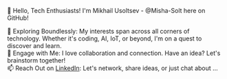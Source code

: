 👋 Hello, Tech Enthusiasts! I'm Mikhail Usoltsev - @Misha-Solt here on GitHub!

🚀 Exploring Boundlessly: My interests span across all corners of technology. Whether it's coding, AI, IoT, or beyond, I'm on a quest to discover and learn.  
🤝 Engage with Me: I love collaboration and connection. Have an idea? Let's brainstorm together!  
📫 Reach Out on [LinkedIn](https://www.linkedin.com/in/mikhailus): Let's network, share ideas, or just chat about ...
